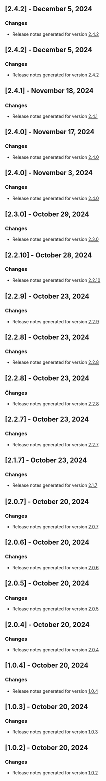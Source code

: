 ## [2.4.2] - December 5, 2024

### Changes
- Release notes generated for version [2.4.2](.release-notes/2.4.2/release.md)

## [2.4.2] - December 5, 2024

### Changes
- Release notes generated for version [2.4.2](.release-notes/2.4.2/release.md)

## [2.4.1] - November 18, 2024

### Changes
- Release notes generated for version [2.4.1](.release-notes/2.4.1/release.md)

## [2.4.0] - November 17, 2024

### Changes
- Release notes generated for version [2.4.0](.release-notes/2.4.0/release.md)

## [2.4.0] - November 3, 2024

### Changes
- Release notes generated for version [2.4.0](.release-notes/2.4.0/release.md)

## [2.3.0] - October 29, 2024

### Changes
- Release notes generated for version [2.3.0](.release-notes/2.3.0/release.md)

## [2.2.10] - October 28, 2024

### Changes
- Release notes generated for version [2.2.10](.release-notes/2.2.10/release.md)

## [2.2.9] - October 23, 2024

### Changes
- Release notes generated for version [2.2.9](.release-notes/2.2.9/release.md)

## [2.2.8] - October 23, 2024

### Changes
- Release notes generated for version [2.2.8](.release-notes/2.2.8/release.md)

## [2.2.8] - October 23, 2024

### Changes
- Release notes generated for version [2.2.8](.release-notes/2.2.8/release.md)

## [2.2.7] - October 23, 2024

### Changes
- Release notes generated for version [2.2.7](.release-notes/2.2.7/release.md)

## [2.1.7] - October 23, 2024

### Changes
- Release notes generated for version [2.1.7](.release-notes/2.1.7/release.md)

## [2.0.7] - October 20, 2024

### Changes
- Release notes generated for version [2.0.7](.release-notes/2.0.7/release.md)

## [2.0.6] - October 20, 2024

### Changes
- Release notes generated for version [2.0.6](.release-notes/2.0.6/release.md)

## [2.0.5] - October 20, 2024

### Changes
- Release notes generated for version [2.0.5](.release-notes/2.0.5/release.md)

## [2.0.4] - October 20, 2024

### Changes
- Release notes generated for version [2.0.4](.release-notes/2.0.4/release.md)

## [1.0.4] - October 20, 2024

### Changes
- Release notes generated for version [1.0.4](.release-notes/1.0.4/release.md)

## [1.0.3] - October 20, 2024

### Changes
- Release notes generated for version [1.0.3](.release-notes/1.0.3/release.md)

## [1.0.2] - October 20, 2024

### Changes
- Release notes generated for version [1.0.2](.release-notes/1.0.2/release.md)

